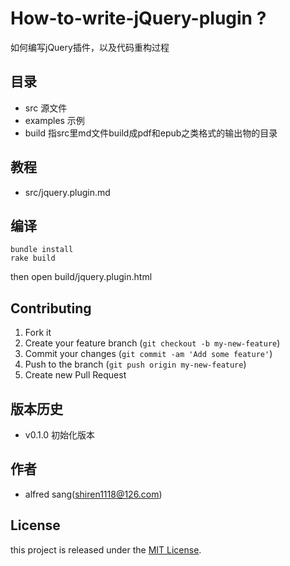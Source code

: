 # How-to-write-jQuery-plugin ?


如何编写jQuery插件，以及代码重构过程


## 目录

- src      源文件
- examples 示例
- build    指src里md文件build成pdf和epub之类格式的输出物的目录

## 教程

- src/jquery.plugin.md



## 编译


	bundle install
	rake build


then open build/jquery.plugin.html


## Contributing

1. Fork it
2. Create your feature branch (`git checkout -b my-new-feature`)
3. Commit your changes (`git commit -am 'Add some feature'`)
4. Push to the branch (`git push origin my-new-feature`)
5. Create new Pull Request


## 版本历史

- v0.1.0 初始化版本 


## 作者

- alfred sang(shiren1118@126.com)


## License

this project is released under the [MIT License](http://www.opensource.org/licenses/MIT).
